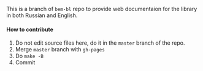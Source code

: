 This is a branch of `bem-bl` repo to provide web documentaion for the library in both Russian and English.

#### How to contribute
 1. Do not edit source files here, do it in the `master` branch of the repo.
 1. Merge `master` branch with `gh-pages`
 1. Do `make -B`
 1. Commit
